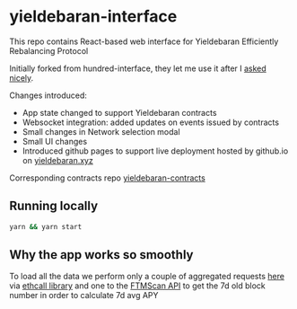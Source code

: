 # yieldebaran-interface

This repo contains React-based web interface for Yieldebaran Efficiently Rebalancing Protocol

Initially forked from hundred-interface, they let me use it after I [asked nicely](https://discordapp.com/channels/756024964448256011/756444602315309136/1075981517903376414).

Changes introduced: 

- App state changed to support Yieldebaran contracts
- Websocket integration: added updates on events issued by contracts
- Small changes in Network selection modal
- Small UI changes
- Introduced github pages to support live deployment hosted by github.io on [yieldebaran.xyz](https://yieldebaran.xyz)

Corresponding contracts repo [yieldebaran-contracts](https://github.com/yieldebaran/yieldebaran-contracts)

## Running locally 

```bash
yarn && yarn start
```

## Why the app works so smoothly

To load all the data we perform only a couple of aggregated requests [here](src/Yieldebaran/Data/fetchEapsData.ts) via [ethcall library](https://github.com/Destiner/ethcall) and one to the [FTMScan API](https://ftmscan.com/apis) to get the 7d old block number in order to calculate 7d avg APY

